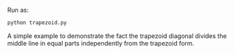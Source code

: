 Run as:

```bash
python trapezoid.py
```

A simple example to demonstrate the fact the trapezoid diagonal divides the middle
line in equal parts independently from the trapezoid form.
